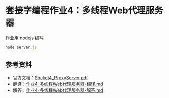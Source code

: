 # 套接字编程作业4：多线程Web代理服务器
作业用 nodejs 编写

```js
node server.js
```

## 参考资料
- 官方文档：[Socket4_ProxyServer.pdf](https://github.com/moranzcw/Computer-Networking-A-Top-Down-Approach-NOTES/blob/master/SocketProgrammingAssignment/作业4-多线程Web代理服务器/Socket4_ProxyServer.pdf)
- 翻译：[作业4-多线程Web代理服务器-翻译.md](https://github.com/moranzcw/Computer-Networking-A-Top-Down-Approach-NOTES/blob/master/SocketProgrammingAssignment/作业4-多线程Web代理服务器/作业4-多线程Web代理服务器-翻译.md)
- 解答：[作业4-多线程Web代理服务器-解答.md](https://github.com/moranzcw/Computer-Networking-A-Top-Down-Approach-NOTES/blob/master/SocketProgrammingAssignment/作业4-多线程Web代理服务器/作业4-多线程Web代理服务器-解答.md)
